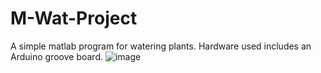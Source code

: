 # M-Wat-Project
A simple matlab program for watering plants. Hardware used includes an Arduino groove board. 
![image](https://user-images.githubusercontent.com/95009201/235294561-cc899a88-1d81-44c0-b2c7-701d47be5532.png)
